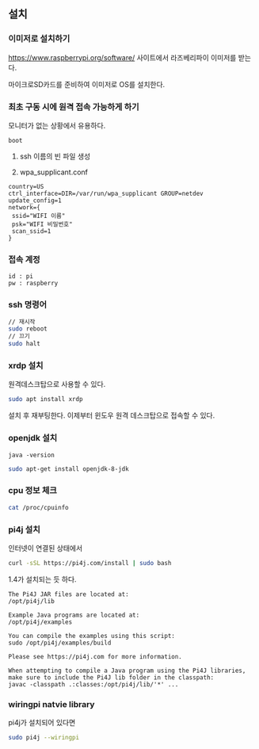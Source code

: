 ## 설치

### 이미저로 설치하기

https://www.raspberrypi.org/software/ 사이트에서 라즈베리파이 이미저를 받는다. 

마이크로SD카드를 준비하여 이미저로 OS를 설치한다.

### 최초 구동 시에 원격 접속 가능하게 하기

모니터가 없는 상황에서 유용하다.

```
boot
```

1. ssh 이름의 빈 파일 생성

2. wpa_supplicant.conf

```
country=US 
ctrl_interface=DIR=/var/run/wpa_supplicant GROUP=netdev 
update_config=1 
network={ 
 ssid="WIFI 이름" 
 psk="WIFI 비밀번호" 
 scan_ssid=1 
}
```

### 접속 계정

```
id : pi
pw : raspberry
```

### ssh 명령어

```bash
// 재시작
sudo reboot
// 끄기
sudo halt
```

### xrdp 설치

원격데스크탑으로 사용할 수 있다.

```bash
sudo apt install xrdp
```

설치 후 재부팅한다. 이제부터 윈도우 원격 데스크탑으로 접속할 수 있다.

### openjdk 설치

```
java -version
```

```bash
sudo apt-get install openjdk-8-jdk
```

### cpu 정보 체크

```bash
cat /proc/cpuinfo
```

### pi4j 설치

인터넷이 연결된 상태에서

```bash
curl -sSL https://pi4j.com/install | sudo bash
```

1.4가 설치되는 듯 하다.

```
The Pi4J JAR files are located at:
/opt/pi4j/lib

Example Java programs are located at:
/opt/pi4j/examples

You can compile the examples using this script:
sudo /opt/pi4j/examples/build

Please see https://pi4j.com for more information.

When attempting to compile a Java program using the Pi4J libraries, make sure to include the Pi4J lib folder in the classpath:
javac -classpath .:classes:/opt/pi4j/lib/'*' ...
```

### wiringpi natvie library

pi4j가 설치되어 있다면

```bash
sudo pi4j --wiringpi
```

